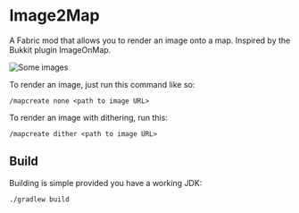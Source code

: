 # Image2Map

A Fabric mod that allows you to render an image onto a map. Inspired by the Bukkit plugin ImageOnMap.

![Some images](https://raw.githubusercontent.com/TheEssem/Image2Map/master/images.png)

To render an image, just run this command like so:
```
/mapcreate none <path to image URL>
```

To render an image with dithering, run this:
```
/mapcreate dither <path to image URL>
```

## Build

Building is simple provided you have a working JDK:
```
./gradlew build
```